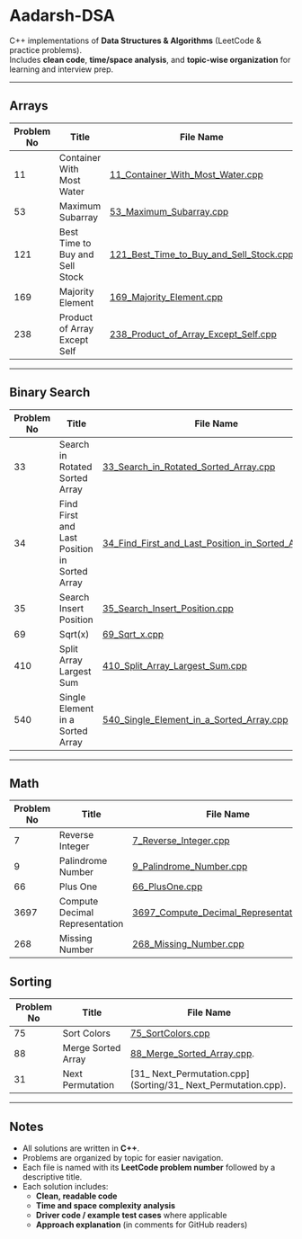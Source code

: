 # Aadarsh-DSA

C++ implementations of **Data Structures & Algorithms** (LeetCode & practice problems).  
Includes **clean code**, **time/space analysis**, and **topic-wise organization** for learning and interview prep.

---

## Arrays

| Problem No | Title                                | File Name                                                                 |
|------------|--------------------------------------|--------------------------------------------------------------------------|
| 11         | Container With Most Water            | [11_Container_With_Most_Water.cpp](Arrays/11_Container_With_Most_Water.cpp) |
| 53         | Maximum Subarray                     | [53_Maximum_Subarray.cpp](Arrays/53_Maximum_Subarray.cpp)                 |
| 121        | Best Time to Buy and Sell Stock      | [121_Best_Time_to_Buy_and_Sell_Stock.cpp](Arrays/121_Best_Time_to_Buy_and_Sell_Stock.cpp) |
| 169        | Majority Element                     | [169_Majority_Element.cpp](Arrays/169_Majority_Element.cpp)               |
| 238        | Product of Array Except Self         | [238_Product_of_Array_Except_Self.cpp](Arrays/238_Product_of_Array_Except_Self.cpp) |

---

## Binary Search

| Problem No | Title                                | File Name                                                                 |
|------------|--------------------------------------|--------------------------------------------------------------------------|
| 33         | Search in Rotated Sorted Array       | [33_Search_in_Rotated_Sorted_Array.cpp](BinarySearch/33_Search_in_Rotated_Sorted_Array.cpp) |
| 34         | Find First and Last Position in Sorted Array | [34_Find_First_and_Last_Position_in_Sorted_Array.cpp](BinarySearch/34_Find_First_and_Last_Position_in_Sorted_Array.cpp) |
| 35         | Search Insert Position               | [35_Search_Insert_Position.cpp](BinarySearch/35_Search_Insert_Position.cpp) |
| 69         | Sqrt(x)                              | [69_Sqrt_x.cpp](BinarySearch/69_Sqrt_x.cpp)                               |
| 410        | Split Array Largest Sum              | [410_Split_Array_Largest_Sum.cpp](BinarySearch/410_Split_Array_Largest_Sum.cpp) |
| 540        | Single Element in a Sorted Array     | [540_Single_Element_in_a_Sorted_Array.cpp](BinarySearch/540_Single_Element_in_a_Sorted_Array.cpp) |

---

## Math

| Problem No | Title                                | File Name                                                                 |
|------------|--------------------------------------|--------------------------------------------------------------------------|
| 7          | Reverse Integer                      | [7_Reverse_Integer.cpp](Math/7_Reverse_Integer.cpp)                       |
| 9          | Palindrome Number                    | [9_Palindrome_Number.cpp](Math/9_Palindrome_Number.cpp)                   |
| 66         | Plus One                             | [66_PlusOne.cpp](Math/66_PlusOne.cpp)                                     |
| 3697       | Compute Decimal Representation       | [3697_Compute_Decimal_Representation.cpp](Math/3697_Compute_Decimal_Representation.cpp) |
|268         |  Missing Number                      | [268_Missing_Number.cpp](Math/268_Missing_Number.cpp) |

## Sorting

| Problem No | Title        | File Name                               |
|------------|--------------|-----------------------------------------|
| 75         | Sort Colors  | [75_SortColors.cpp](Sorting/75_SortColors.cpp) |
| 88         | Merge Sorted Array|[88_Merge_Sorted_Array.cpp](Sorting/88_Merge_Sorted_Array.cpp).|
| 31         | Next Permutation | [31_ Next_Permutation.cpp](Sorting/31_ Next_Permutation.cpp).|
---

## Notes

- All solutions are written in **C++**.  
- Problems are organized by topic for easier navigation.  
- Each file is named with its **LeetCode problem number** followed by a descriptive title.  
- Each solution includes:
  - **Clean, readable code**  
  - **Time and space complexity analysis**  
  - **Driver code / example test cases** where applicable  
  - **Approach explanation** (in comments for GitHub readers)
